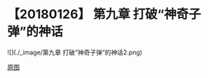 # 【20180126】 第九章 打破“神奇子弹”的神话

![](./_image/第九章 打破“神奇子弹”的神话2.png)


[原图](https://www.processon.com/view/link/5a6af464e4b022101d10bcd8)
